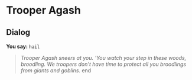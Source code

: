# Trooper Agash
## Dialog

**You say:** `hail`



>*Trooper Agash sneers at you.  'You watch your step in these woods, broodling.  We troopers don't have time to protect all you broodlings from giants and goblins.*
end